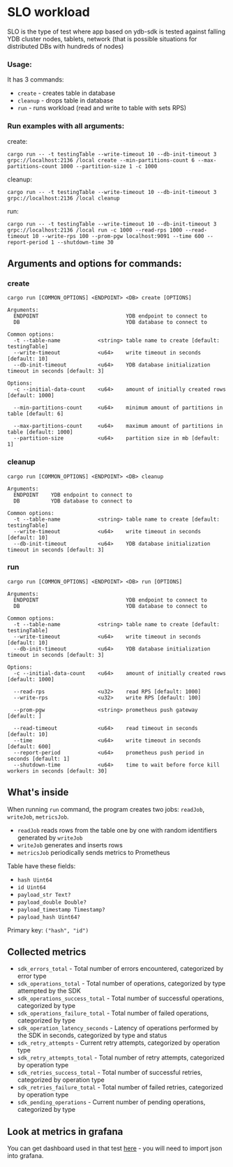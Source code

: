 # SLO workload

SLO is the type of test where app based on ydb-sdk is tested against falling YDB cluster nodes, tablets, network
(that is possible situations for distributed DBs with hundreds of nodes)

### Usage:

It has 3 commands:

- `create`  - creates table in database
- `cleanup` - drops table in database
- `run`     - runs workload (read and write to table with sets RPS)

### Run examples with all arguments:

create:

`cargo run -- -t testingTable --write-timeout 10 --db-init-timeout 3 grpc://localhost:2136 /local create --min-partitions-count 6 --max-partitions-count 1000 --partition-size 1 -c 1000`

cleanup:

`cargo run -- -t testingTable --write-timeout 10 --db-init-timeout 3 grpc://localhost:2136 /local cleanup`

run:

`cargo run -- -t testingTable --write-timeout 10 --db-init-timeout 3 grpc://localhost:2136 /local run -c 1000 --read-rps 1000 --read-timeout 10 --write-rps 100 --prom-pgw localhost:9091 --time 600 --report-period 1 --shutdown-time 30`

## Arguments and options for commands:

### create

`cargo run [COMMON_OPTIONS] <ENDPOINT> <DB> create [OPTIONS]`

```
Arguments:
  ENDPOINT                            YDB endpoint to connect to
  DB                                  YDB database to connect to
  
Common options:
  -t --table-name            <string> table name to create [default: testingTable]
  --write-timeout            <u64>    write timeout in seconds [default: 10]
  --db-init-timeout          <u64>    YDB database initialization timeout in seconds [default: 3]

Options:
  -c --initial-data-count    <u64>    amount of initially created rows [default: 1000]
  
  --min-partitions-count     <u64>    minimum amount of partitions in table [default: 6]
  
  --max-partitions-count     <u64>    maximum amount of partitions in table [default: 1000]
  --partition-size           <u64>    partition size in mb [default: 1]
```

### cleanup

`cargo run [COMMON_OPTIONS] <ENDPOINT> <DB> cleanup`

```
Arguments:
  ENDPOINT    YDB endpoint to connect to
  DB          YDB database to connect to
  
Common options:
  -t --table-name            <string> table name to create [default: testingTable]
  --write-timeout            <u64>    write timeout in seconds [default: 10]
  --db-init-timeout          <u64>    YDB database initialization timeout in seconds [default: 3]
```

### run

`cargo run [COMMON_OPTIONS] <ENDPOINT> <DB> run [OPTIONS]`

```
Arguments:
  ENDPOINT                            YDB endpoint to connect to
  DB                                  YDB database to connect to
  
Common options:
  -t --table-name            <string> table name to create [default: testingTable]
  --write-timeout            <u64>    write timeout in seconds [default: 10]
  --db-init-timeout          <u64>    YDB database initialization timeout in seconds [default: 3]

Options:  
  -c --initial-data-count    <u64>    amount of initially created rows [default: 1000]
                         
  --read-rps                 <u32>    read RPS [default: 1000]
  --write-rps                <u32>    write RPS [default: 100]
  
  --prom-pgw                 <string> prometheus push gateway [default: ]
  
  --read-timeout             <u64>    read timeout in seconds [default: 10]
  --time                     <u64>    write timeout in seconds [default: 600]
  --report-period            <u64>    prometheus push period in seconds [default: 1]
  --shutdown-time            <u64>    time to wait before force kill workers in seconds [default: 30]
```

## What's inside

When running `run` command, the program creates two jobs: `readJob`, `writeJob`, `metricsJob`.

- `readJob`  reads rows from the table one by one with random identifiers generated by `writeJob`
- `writeJob` generates and inserts rows
- `metricsJob` periodically sends metrics to Prometheus

Table have these fields:

- `hash Uint64`
- `id Uint64`
- `payload_str Text?`
- `payload_double Double?`
- `payload_timestamp Timestamp?`
- `payload_hash Uint64?`

Primary key: `("hash", "id")`

## Collected metrics

- `sdk_errors_total`              - Total number of errors encountered, categorized by error type
- `sdk_operations_total`          - Total number of operations, categorized by type attempted by the SDK
- `sdk_operations_success_total`  - Total number of successful operations, categorized by type
- `sdk_operations_failure_total`  - Total number of failed operations, categorized by type
- `sdk_operation_latency_seconds` - Latency of operations performed by the SDK in seconds, categorized by type and
  status
- `sdk_retry_attempts`            - Current retry attempts, categorized by operation type
- `sdk_retry_attempts_total`      - Total number of retry attempts, categorized by operation type
- `sdk_retries_success_total`     - Total number of successful retries, categorized by operation type
- `sdk_retries_failure_total`     - Total number of failed retries, categorized by operation type
- `sdk_pending_operations`        - Current number of pending operations, categorized by type

## Look at metrics in grafana

You can get dashboard used in that
test [here](https://github.com/ydb-platform/slo-tests/blob/main/k8s/helms/grafana.yaml#L69) - you will need to import
json into grafana.
